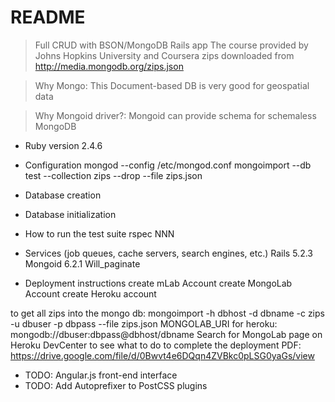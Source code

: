 # README
>Full CRUD with BSON/MongoDB Rails app
>The course provided by Johns Hopkins University and Coursera
>zips downloaded from http://media.mongodb.org/zips.json

>Why Mongo:
>This Document-based DB is very good for geospatial data

>Why Mongoid driver?:
>Mongoid can provide schema for schemaless MongoDB


* Ruby version
2.4.6

* Configuration
mongod --config /etc/mongod.conf
mongoimport --db test --collection zips --drop --file zips.json

* Database creation

* Database initialization

* How to run the test suite
rspec NNN

* Services (job queues, cache servers, search engines, etc.)
Rails 5.2.3
Mongoid 6.2.1
Will_paginate

* Deployment instructions
create mLab Account
create MongoLab Account
create Heroku account

to get all zips into the mongo db:
  mongoimport -h dbhost -d dbname -c zips -u dbuser -p dbpass --file zips.json
MONGOLAB_URI for heroku: mongodb://dbuser:dbpass@dbhost/dbname
Search for MongoLab page on Heroku DevCenter to see what to do to complete the deployment
PDF: https://drive.google.com/file/d/0Bwvt4e6DQqn4ZVBkc0pLSG0yaGs/view

* TODO: Angular.js front-end interface
* TODO: Add Autoprefixer to PostCSS plugins
